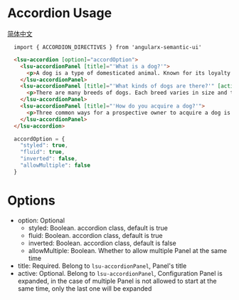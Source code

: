 # Accordion Usage
<a href="https://github.com/lon-yang/angularx-semantic-ui/blob/master/components/accordion/README_CN.md">简体中文</a>

```typesctript
  import { ACCORDION_DIRECTIVES } from 'angularx-semantic-ui'
```
```html
  <lsu-accordion [option]="accordOption">
    <lsu-accordionPanel [title]="'What is a dog?'">
      <p>A dog is a type of domesticated animal. Known for its loyalty and faithfulness, it can be found as a welcome guest in many households across the world.</p>
    </lsu-accordionPanel>
    <lsu-accordionPanel [title]="'What kinds of dogs are there?'" [active]="'true'">
      <p>There are many breeds of dogs. Each breed varies in size and temperament. Owners often select a breed of dog that they find to be compatible with their own lifestyle and desires from a companion.</p>
    </lsu-accordionPanel>
    <lsu-accordionPanel [title]="'How do you acquire a dog?'">
      <p>Three common ways for a prospective owner to acquire a dog is from pet shops, private owners, or shelters.</p>
    </lsu-accordionPanel>
  </lsu-accordion>
```
```typescript
  accordOption = {
    "styled": true,
    "fluid": true,
    "inverted": false,
    "allowMultiple": false
  }
```

# Options
- option: Optional
  - styled: Boolean. accordion class, default is true
  - fluid: Boolean. accordion class, default is true
  - inverted: Boolean. accordion class, default is false
  - allowMultiple: Boolean. Whether to allow multiple Panel at the same time
- title: Required. Belong to `lsu-accordionPanel`, Panel's title
- active: Optional. Belong to `lsu-accordionPanel`, Configuration Panel is expanded, in the case of multiple Panel is not allowed to start at the same time, only the last one will be expanded